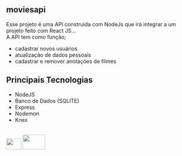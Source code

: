 ## moviesapi

Esse projeto é uma API construída com NodeJs que irá integrar a um projeto feito com React JS...<br>
A API tem como função;
- cadastrar novos usuários
- atualização de dados pessoais
- cadastrar e remover anotações de filmes

##

## Principais Tecnologias

- NodeJS 
- Banco de Dados (SQLITE)
- Express
- Nodemon
- Knex

<div style="display: inline_block"><br>
 <img height="30" width="40" src="https://cdn.jsdelivr.net/gh/devicons/devicon/icons/nodejs/nodejs-original.svg" />
 <img height="40" width="60" src="https://cdn.jsdelivr.net/gh/devicons/devicon/icons/sqlite/sqlite-original-wordmark.svg" />
</div>

